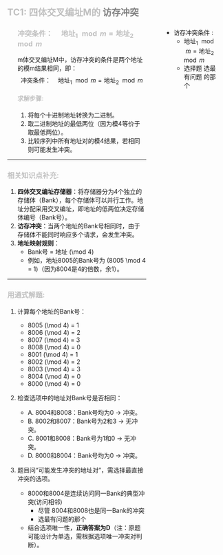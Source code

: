 <div style="float: left; width: 64%; padding: 1%;">

##  <span style="color: silver;">TC1: 四体交叉编址M的 <span style="color: gray;">访存冲突</span> 

<ul>

###  <span style="color: silver;">$\text{冲突条件：} \quad \text{地址}_1 \mod m = \text{地址}_2 \mod m$ 
m体交叉编址M中，访存冲突的条件是两个地址的模m结果相同，即：  
$$
\text{冲突条件：} \quad \text{地址}_1 \mod m = \text{地址}_2 \mod m
$$  

####  <span style="color: silver;">求解步骤:  
1. 将每个十进制地址转换为二进制。  
2. 取二进制地址的最低两位（因为模4等价于取最低两位）。  
3. 比较序列中所有地址对的模4结果，若相同则可能发生冲突。  

</ul>

---

###  <span style="color: silver;">相关知识点补充:  
1. **四体交叉编址存储器**：将存储器分为4个独立的存储体（Bank），每个存储体可以并行工作。地址分配采用交叉编址，即地址的低两位决定存储体编号（Bank号）。  
2. **访存冲突**：当两个地址的Bank号相同时，由于存储体不能同时响应多个请求，会发生冲突。  
3. **地址映射规则**：  
   - Bank号 = 地址 \(\mod 4\)  
   - 例如，地址8005的Bank号为 \(8005 \mod 4 = 1\)（因为8004是4的倍数，余1）。  

---

###  <span style="color: silver;">用通式解题:  
1. 计算每个地址的Bank号：  
   - 8005 \(\mod 4\) = 1  
   - 8006 \(\mod 4\) = 2  
   - 8007 \(\mod 4\) = 3  
   - 8008 \(\mod 4\) = 0  
   - 8001 \(\mod 4\) = 1  
   - 8002 \(\mod 4\) = 2  
   - 8003 \(\mod 4\) = 3  
   - 8004 \(\mod 4\) = 0  
   - 8000 \(\mod 4\) = 0  

2. 检查选项中的地址对Bank号是否相同：  
   - A. 8004和8008：Bank号均为0 → 冲突。  
   - B. 8002和8007：Bank号为2和3 → 无冲突。  
   - C. 8001和8008：Bank号为1和0 → 无冲突。  
   - D. 8000和8004：Bank号均为0 → 冲突。  

3. 题目问“可能发生冲突的地址对”，需选择最直接冲突的选项。
   - 8000和8004是连续访问同一Bank的典型冲突(访问相邻)
     - 尽管 8004和8008也是同一Bank的冲突
     - 选最有问题的那个
   - 结合选项唯一性，**正确答案为D**（注：原题可能设计为单选，需根据选项唯一冲突对判断）。  
</div>
<div style="float: right; width: 26%; padding: 1%;">

<br>
<br>
<br>
<br>

- 访存冲突条件 :
  - $\text{地址}_1 \mod m = \text{地址}_2 \mod m$ 
  -  选择题 选最有问题 的那个

</div>
<div style="clear: both;"></div>
